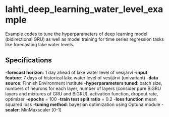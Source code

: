 # lahti_deep_learning_water_level_example
Example codes to tune the hyperparameters of deep learning model (bidirectional GRU) as well as model training for time series regression tasks like forecasting lake water levels. 
## Specifications
-**forecast horizon**: 1 day ahead of lake water level of vesijärvi
-**input feature**: 7 days of historical lake water level of vesijärvi (univariant)
-**data source**: Finnish Environment Institute
-**hyperparameters tuned**: batch size, numbers of neurons for each layer, number of layers (consider pure BiGRU layers and mixtures of GRU and BiGRU), activation function, dropout rate, optimizer 
-**epochs** = 100
-**train test split ratio** = 0.2
-**loss function** mean squared loss
-**tuning method**: bayesian optimization using Optuna module
-**scaler**: MinMaxscaler [0-1]
